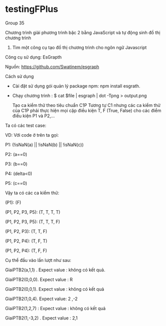 # testingFPlus
Group 35

Chương trình giải phương trình bậc 2 bằng JavaScript và tự động sinh đồ thị chương trình
1.	Tìm một công cụ tạo đồ thị chương trình cho ngôn ngữ Javascript

Công cụ sử dụng:
EsGrapth

Nguồn:
https://github.com/Swatinem/esgraph

Cách sử dụng
	
- Cài đặt sử dụng gói quản lý package npm: npm install esgrath.
- Chạy chương trình : $ cat $file | esgraph | dot -Tpng > output.png 


	Tạo ca kiểm thử theo tiêu chuẩn C1P
Tương tự C1 nhưng các ca kiểm thử của C1P phải thực hiện mọi cặp điều kiện T, F (True, False) cho các điểm điều kiện P1 và P2,...

Ta có các test case:

VD: Với code ở trên ta gọi:

P1: (!isNaN(a) || !isNaN(b) || !isNaN(c))

P2: (a==0)

P3: (b==0)

P4: (delta<0)

P5: (c==0)

Vậy ta có các ca kiểm thử:

(P1): (F)

(P1, P2, P3, P5): (T, T, T, T)

(P1, P2, P3, P5): (T, T, T, F)

(P1, P2, P3): (T, T, F)

(P1, P2, P4): (T, F, T)

(P1, P2, P4): (T, F, F)

Cụ thể đầu vào lần lượt như sau:

GiaiPTB2(a,1,1) . Expect value : không có kết quả.

GiaiPTB2(0,0,0). Expect value : R

GiaiPTB2(0,0,1). Expect value : không có kết quả

GiaiPTB2(1,0,4). Expect value: 2 ,-2

GiaiPTB2(1,2,7) : Expect value : không có kết quả

GiaiPTB2(1,-3,2) . Expect value : 2,1
 

 

